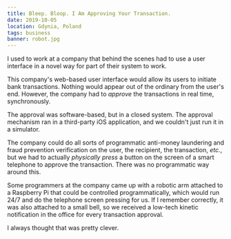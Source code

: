 ```yaml
---
title: Bleep. Bloop. I Am Approving Your Transaction.
date: 2019-10-05
location: Gdynia, Poland
tags: business
banner: robot.jpg
---
```


I used to work at a company that behind the scenes had to use a user interface
in a novel way for part of their system to work.

This company's web-based user interface would allow its users to initiate bank
transactions. Nothing would appear out of the ordinary from the user's end.
However, the company had to _approve_ the transactions in real time,
synchronously.

The approval was software-based, but in a closed system. The approval mechanism
ran in a third-party iOS application, and we couldn't just run it in a
simulator.

The company could do all sorts of programmatic anti-money laundering and fraud
prevention verification on the user, the recipient, the transaction, _etc._, but
we had to actually _physically press_ a button on the screen of a smart
telephone to approve the transaction. There was no programmatic way around
this.

Some programmers at the company came up with a robotic arm attached to a
Raspberry Pi that could be controlled programmatically, which would run 24/7
and do the telephone screen pressing for us. If I remember correctly, it was
also attached to a small bell, so we received a low-tech kinetic notification
in the office for every transaction approval.

I always thought that was pretty clever.
